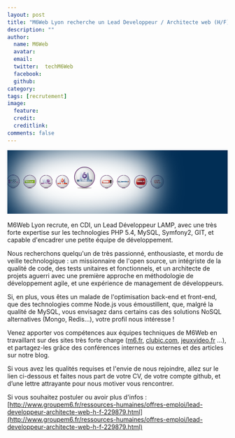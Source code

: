 ```yaml
---
layout: post
title: "M6Web Lyon recherche un Lead Developpeur / Architecte web (H/F) en CDI"
description: ""
author:
  name: M6Web
  avatar:
  email:
  twitter:  techM6Web
  facebook:
  github:
category:
tags: [recrutement]
image:
  feature:
  credit:
  creditlink:
comments: false  
---
```


![M6Web Lyon recherche un Lead Developpeur / Architecte web (H/F) en CDI](/images/posts/imgob/0-00-30-83-201302-ob_e427fc_05646956-photo-galaxie-m6-web-jpg.png)


M6Web Lyon recrute, en CDI, un Lead Développeur LAMP, avec une très forte expertise sur les technologies PHP 5.4, MySQL, Symfony2, GIT, et capable d'encadrer une petite équipe de développement.

Nous recherchons quelqu'un de très passionné, enthousiaste, et mordu de veille technologique : un missionnaire de l'open source, un intégriste de la qualité de code, des tests unitaires et fonctionnels, et un architecte de projets aguerri avec une première approche en méthodologie de développement agile, et une expérience de management de développeurs.

Si, en plus, vous êtes un malade de l'optimisation back-end et front-end, que des technologies comme Node.js vous émoustillent, que, malgré la qualité de MySQL, vous envisagez dans certains cas des solutions NoSQL alternatives (Mongo, Redis…), votre profil nous intéresse !

Venez apporter vos compétences aux équipes techniques de M6Web en travaillant sur des sites très forte charge ([m6.fr](http://www.m6.fr), [clubic.com](http://www.clubic.com), [jeuxvideo.fr](http://www.jeuxvideo.fr) …), et partagez-les grâce des conférences internes ou externes et des articles sur notre blog.

Si vous avez les qualités requises et l'envie de nous rejoindre, allez sur le lien ci-dessous et faites nous part de votre CV, de votre compte github, et d’une lettre attrayante pour nous motiver vous rencontrer.

Si vous souhaitez postuler ou avoir plus d'infos : [http://www.groupem6.fr/ressources-humaines/offres-emploi/lead-developpeur-architecte-web-h-f-229879.html](http://www.groupem6.fr/ressources-humaines/offres-emploi/lead-developpeur-architecte-web-h-f-229879.html)
